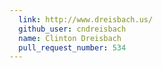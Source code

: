 ```yaml
---
  link: http://www.dreisbach.us/
  github_user: cndreisbach
  name: Clinton Dreisbach
  pull_request_number: 534
---
```

